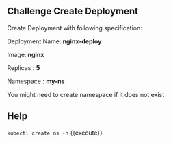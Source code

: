 ## Challenge Create Deployment

Create Deployment with following specification:

Deployment Name:<b> nginx-deploy </b>

Image:<b> nginx </b>

Replicas : <b> 5 </b>

Namespace : <b> my-ns </b>

You might need to create namespace if it does not exist

## Help
`kubectl create ns -h` {{execute}}
